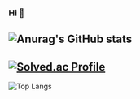 ### Hi  👋

<!--
**gobuig00/gobuig00** is a ✨ _special_ ✨ repository because its `README.md` (this file) appears on your GitHub profile.

Here are some ideas to get you started:

- 🔭 I’m currently working on ...
- 🌱 I’m currently learning ...
- 👯 I’m looking to collaborate on ...
- 🤔 I’m looking for help with ...
- 💬 Ask me about ...
- 📫 How to reach me: ...
- 😄 Pronouns: ...
- ⚡ Fun fact: ...
-->


![Anurag's GitHub stats](https://github-readme-stats.vercel.app/api?username=gobuig00&theme=dark&show_icons=true)
--
[![Solved.ac Profile](http://mazassumnida.wtf/api/v2/generate_badge?boj=gobuig00)](https://solved.ac/gobuig00/)
--
![Top Langs](https://github-readme-stats.vercel.app/api/top-langs/?username=gobuig00&layout=Demo&theme=dark)
